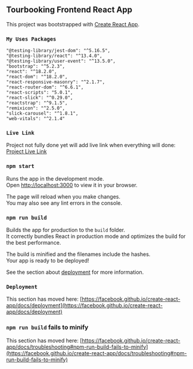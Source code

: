 ## Tourbooking Frontend React App

This project was bootstrapped with [Create React App](https://github.com/facebook/create-react-app).

### `My Uses Packages`
    "@testing-library/jest-dom": "^5.16.5",
    "@testing-library/react": "^13.4.0",
    "@testing-library/user-event": "^13.5.0",
    "bootstrap": "^5.2.3",
    "react": "^18.2.0",
    "react-dom": "^18.2.0",
    "react-responsive-masonry": "^2.1.7",
    "react-router-dom": "^6.6.1",
    "react-scripts": "5.0.1",
    "react-slick": "^0.29.0",
    "reactstrap": "^9.1.5",
    "remixicon": "^2.5.0",
    "slick-carousel": "^1.8.1",
    "web-vitals": "^2.1.4"


### `Live Link`
Project not fully done yet will add live link when everything will done:  [Project Live Link](#) 


### `npm start`

Runs the app in the development mode.\
Open [http://localhost:3000](http://localhost:3000) to view it in your browser.

The page will reload when you make changes.\
You may also see any lint errors in the console.

 


### `npm run build`

Builds the app for production to the `build` folder.\
It correctly bundles React in production mode and optimizes the build for the best performance.

The build is minified and the filenames include the hashes.\
Your app is ready to be deployed!

See the section about [deployment](https://facebook.github.io/create-react-app/docs/deployment) for more information.



### `Deployment`

This section has moved here: [https://facebook.github.io/create-react-app/docs/deployment](https://facebook.github.io/create-react-app/docs/deployment)

### `npm run build` fails to minify

This section has moved here: [https://facebook.github.io/create-react-app/docs/troubleshooting#npm-run-build-fails-to-minify](https://facebook.github.io/create-react-app/docs/troubleshooting#npm-run-build-fails-to-minify)
